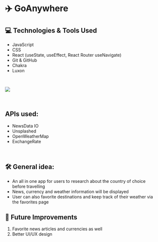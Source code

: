 # ✈️  GoAnywhere

## 💻 Technologies & Tools Used
- JavaScript 
- CSS
- React (useState, useEffect, React Router useNavigate)
- Git & GitHub
- Chakra
- Luxon
<br>

![](https://skills.thijs.gg/icons?i=js,css,react,git,github)

<br>

## APIs used:
* NewsData IO
* Unsplashed 
* OpenWeatherMap 
* ExchangeRate 

<br>

## 🛠 General idea:

* An all in one app for users to research about the country of choice before travelling
* News, currency and weather information will be displayed 
* User can also favorite destinations and keep track of their weather via the favorites page 

## 🎈 Future Improvements
<ol>
    <li> Favorite news articles and currencies as well </li>
    <li> Better UI/UX design </li>
</ol>
